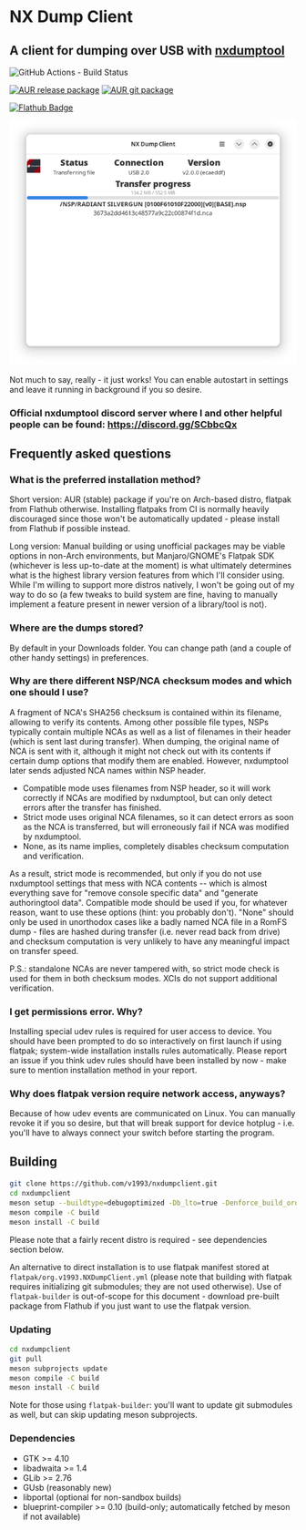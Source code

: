 # NX Dump Client

## A client for dumping over USB with [nxdumptool](https://github.com/DarkMatterCore/nxdumptool)

![GitHub Actions - Build Status](https://img.shields.io/github/actions/workflow/status/v1993/nxdumpclient/flatpak.yml)

[![AUR release package](https://img.shields.io/badge/aur-nxdumpclient-blue)](https://aur.archlinux.org/packages/nxdumpclient)
[![AUR git package](https://img.shields.io/badge/aur-nxdumpclient--git-blue)](https://aur.archlinux.org/packages/nxdumpclient-git)

[![Flathub Badge](https://dl.flathub.org/assets/badges/flathub-badge-i-en.png)](https://flathub.org/apps/org.v1993.NXDumpClient)

![screenshot](data/screenshot-1.png)

Not much to say, really - it just works! You can enable autostart in settings and leave it running in background if you so desire.

### Official nxdumptool discord server where I and other helpful people can be found: https://discord.gg/SCbbcQx

## Frequently asked questions

### What is the preferred installation method?

Short version: AUR (stable) package if you're on Arch-based distro, flatpak from Flathub otherwise. Installing flatpaks from CI is normally heavily discouraged since those won't be automatically updated - please install from Flathub if possible instead.

Long version: Manual building or using unofficial packages may be viable options in non-Arch environments, but Manjaro/GNOME's Flatpak SDK (whichever is less up-to-date at the moment) is what ultimately determines what is the highest library version features from which I'll consider using. While I'm willing to support more distros natively, I won't be going out of my way to do so (a few tweaks to build system are fine, having to manually implement a feature present in newer version of a library/tool is not).

### Where are the dumps stored?

By default in your Downloads folder. You can change path (and a couple of other handy settings) in preferences.

### Why are there different NSP/NCA checksum modes and which one should I use?

A fragment of NCA's SHA256 checksum is contained within its filename, allowing to verify its contents. Among other possible file types, NSPs typically contain multiple NCAs as well as a list of filenames in their header (which is sent last during transfer). When dumping, the original name of NCA is sent with it, although it might not check out with its contents if certain dump options that modify them are enabled. However, nxdumptool later sends adjusted NCA names within NSP header.

* Compatible mode uses filenames from NSP header, so it will work correctly if NCAs are modified by nxdumptool, but can only detect errors after the transfer has finished.
* Strict mode uses original NCA filenames, so it can detect errors as soon as the NCA is transferred, but will erroneously fail if NCA was modified by nxdumptool.
* None, as its name implies, completely disables checksum computation and verification.

As a result, strict mode is recommended, but only if you do not use nxdumptool settings that mess with NCA contents -- which is almost everything save for "remove console specific data" and "generate authoringtool data". Compatible mode should be used if you, for whatever reason, want to use these options (hint: you probably don't). "None" should only be used in unorthodox cases like a badly named NCA file in a RomFS dump - files are hashed during transfer (i.e. never read back from drive) and checksum computation is very unlikely to have any meaningful impact on transfer speed.

P.S.: standalone NCAs are never tampered with, so strict mode check is used for them in both checksum modes. XCIs do not support additional verification.

### I get permissions error. Why?

Installing special udev rules is required for user access to device. You should have been prompted to do so interactively on first launch if using flatpak; system-wide installation installs rules automatically. Please report an issue if you think udev rules should have been installed by now - make sure to mention installation method in your report.

### Why does flatpak version require network access, anyways?

Because of how udev events are communicated on Linux. You can manually revoke it if you so desire, but that will break support for device hotplug - i.e. you'll have to always connect your switch before starting the program.

## Building

```bash
git clone https://github.com/v1993/nxdumpclient.git
cd nxdumpclient
meson setup --buildtype=debugoptimized -Db_lto=true -Denforce_build_order=true --prefix=/usr build
meson compile -C build
meson install -C build
```

Please note that a fairly recent distro is required - see dependencies section below.

An alternative to direct installation is to use flatpak manifest stored at `flatpak/org.v1993.NXDumpClient.yml` (please note that building with flatpak requires initializing git submodules; they are not used otherwise). Use of `flatpak-builder` is out-of-scope for this document - download pre-built package from Flathub if you just want to use the flatpak version.

### Updating

```bash
cd nxdumpclient
git pull
meson subprojects update
meson compile -C build
meson install -C build
```

Note for those using `flatpak-builder`: you'll want to update git submodules as well, but can skip updating meson subprojects.

### Dependencies

* GTK >= 4.10
* libadwaita >= 1.4
* GLib >= 2.76
* GUsb (reasonably new)
* libportal (optional for non-sandbox builds)
* blueprint-compiler >= 0.10 (build-only; automatically fetched by meson if not available)
